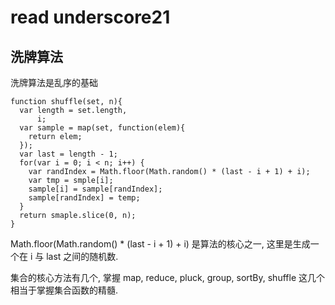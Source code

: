 # read underscore21

## 洗牌算法
洗牌算法是乱序的基础
```
function shuffle(set, n){
  var length = set.length,
      i;
  var sample = map(set, function(elem){
    return elem;
  });
  var last = length - 1;
  for(var i = 0; i < n; i++) {
    var randIndex = Math.floor(Math.random() * (last - i + 1) + i);
    var tmp = smple[i];
    sample[i] = sample[randIndex];
    sample[randIndex] = temp; 
  }
  return smaple.slice(0, n);
}
```
Math.floor(Math.random() * (last - i + 1) + i) 是算法的核心之一, 这里是生成一个在 i 与 last 之间的随机数.

集合的核心方法有几个, 掌握 map, reduce, pluck, group, sortBy, shuffle 这几个相当于掌握集合函数的精髓.